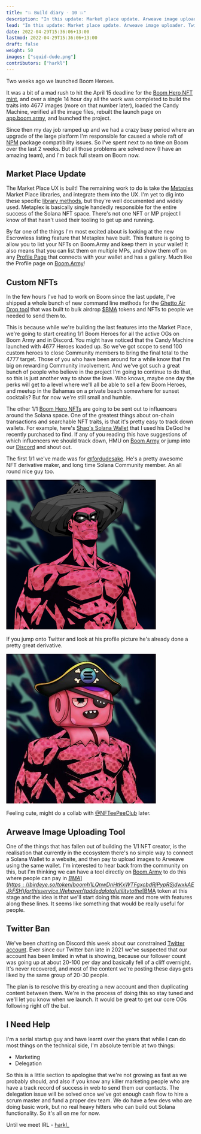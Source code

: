 ```yaml
---
title: "💥 Build diary - 10 💥"
description: "In this update: Market place update. Arweave image uploader. Twitter Ban. I need help..."
lead: "In this update: Market place update. Arweave image uploader. Twitter Ban. I need help..."
date: 2022-04-29T15:36:06+13:00
lastmod: 2022-04-29T15:36:06+13:00
draft: false
weight: 50
images: ["squid-dude.png"]
contributors: ["harkl"]
---
```


Two weeks ago we launched Boom Heroes.

It was a bit of a mad rush to hit the April 15 deadline for the [Boom Hero NFT mint](https://app.boom.army/mint-boom-hero), and over a single 14 hour day all the work was completed to build the traits into 4677 images (more on that number later), loaded the Candy Machine, verified all the image files, rebuilt the launch page on [app.boom.army](https://app.boom.army), and launched the project.

Since then my day job ramped up and we had a crazy busy period where an upgrade of the large platform I'm responsible for caused a whole raft of [NPM](https://www.npmjs.com) package compatibility issues. So I've spent next to no time on Boom over the last 2 weeks. But all those problems are solved now (I have an amazing team), and I'm back full steam on Boom now.

## Market Place Update

The Market Place UX is built! The remaining work to do is take the [Metaplex](https://www.metaplex.com) Market Place libraries, and integrate them into the UX. I'm yet to dig into these specific [library methods](https://docs.metaplex.com/auction-house/definition), but they're well documented and widely used. Metaplex is basically single handedly responsible for the entire success of the Solana NFT space. There's not one NFT or MP project I know of that hasn't used their tooling to get up and running.

By far one of the things I'm most excited about is looking at the new Escrowless listing feature that Metaplex have built. This feature is going to allow you to list your NFTs on Boom.Army and keep them in your wallet! It also means that you can list them on multiple MPs, and show them off on any [Profile Page](https://app.boom.army/harkl) that connects with your wallet and has a gallery. Much like the Profile page on [Boom.Army](https://app.boom.army)!

## Custom NFTs

In the few hours I've had to work on Boom since the last update, I've shipped a whole bunch of new command line methods for the [Ghetto Air Drop tool](https://github.com/h4rkl/Ghetto-SolAir) that was built to bulk airdrop [$BMA](https://birdeye.so/token/boomh1LQnwDnHtKxWTFgxcbdRjPypRSjdwxkAEJkFSH) tokens and NFTs to people we needed to send them to.

This is because while we're building the last features into the Market Place, we're going to start creating 1/1 Boom Heroes for all the active OGs on Boom Army and in Discord. You might have noticed that the Candy Machine launched with 4677 Heroes loaded up. So we've got scope to send 100 custom heroes to close Community members to bring the final total to the 4777 target. Those of you who have been around for a while know that I'm big on rewarding Community involvement. And we've got such a great bunch of people who believe in the project I'm going to continue to do that, so this is just another way to show the love. Who knows, maybe one day the perks will get to a level where we'll all be able to sell a few Boom Heroes, and meetup in the Bahamas on a private beach somewhere for sunset cocktails? But for now we're still small and humble.

The other 1/1 [Boom Hero NFTs](https://app.boom.army/mint-boom-hero) are going to be sent out to influencers around the Solana space. One of the greatest things about on-chain transactions and searchable NFT traits, is that it's pretty easy to track down wallets. For example, here's [Shaq's Solana Wallet](https://solscan.io/account/gacMrsrxNisAhCfgsUAVbwmTC3w9nJB6NychLAnTQFv) that I used his DeGod he recently purchased to find. If any of you reading this have suggestions of which influencers we should track down, HMU on [Boom Army](https://app.boom.army/harkl) or jump into our [Discord](https://discord.gg/RqbcwKphDr) and shout out.

The first 1/1 we've made was for [@fordudesake](https://twitter.com/fordudesake). He's a pretty awesome NFT derivative maker, and long time Solana Community member. An all round nice guy too.

<img src="squid-dude.png" alt="ForDudesSake" width="400"/>

If you jump onto Twitter and look at his profile picture he's already done a pretty great derivative. 

<img src="15jzGFdd_400x400.jpg" alt="TeePeeForDudesSake" width="400"/>

Feeling cute, might do a collab with [@NFTeePeeClub](https://twitter.com/NFTeePeeClub) later.

## Arweave Image Uploading Tool

One of the things that has fallen out of building the 1/1 NFT creator, is the realisation that currently in the ecosystem there's no simple way to connect a Solana Wallet to a website, and then pay to upload images to Arweave using the same wallet. I'm interested to hear back from the community on this, but I'm thinking we can have a tool directly on [Boom.Army](https://boom.army) to do this where people can pay in [$BMA](https://birdeye.so/token/boomh1LQnwDnHtKxWTFgxcbdRjPypRSjdwxkAEJkFSH) for this service. We haven't added a lot of utility to the [$BMA](https://birdeye.so/token/boomh1LQnwDnHtKxWTFgxcbdRjPypRSjdwxkAEJkFSH) token at this stage and the idea is that we'll start doing this more and more with features along these lines. It seems like something that would be really useful for people.

## Twitter Ban

We've been chatting on Discord this week about our constrained [Twitter account](https://twitter.com/boom_army_). Ever since our Twitter ban late in 2021 we've suspected that our account has been limited in what is showing, because our follower count was going up at about 20-100 per day and basically fell of a cliff overnight. It's never recovered, and most of the content we're posting these days gets liked by the same group of 20-30 people.

The plan is to resolve this by creating a new account and then duplicating content between them. We're in the process of doing this so stay tuned and we'll let you know when we launch. It would be great to get our core OGs following right off the bat.

## I Need Help

I'm a serial startup guy and have learnt over the years that while I can do most things on the technical side, I'm absolute terrible at two things:

- Marketing
- Delegation

So this is a little section to apologise that we're not growing as fast as we probably should, and also if you know any killer marketing people who are have a track record of success in web to send them our contacts. The delegation issue will be solved once we've got enough cash flow to hire a scrum master and fund a proper dev team. We do have a few devs who are doing basic work, but no real heavy hitters who can build out Solana functionality. So it's all on me for now.

Until we meet IRL - [harkl_](https://twitter.com/harkl_)
